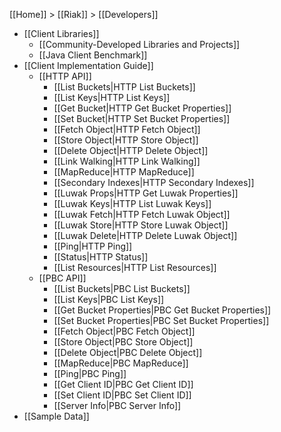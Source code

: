 [[Home]] > [[Riak]] > [[Developers]]

* [[Client Libraries]]
  * [[Community-Developed Libraries and Projects]]
  * [[Java Client Benchmark]]
* [[Client Implementation Guide]]
  * [[HTTP API]]
    * [[List Buckets|HTTP List Buckets]]
    * [[List Keys|HTTP List Keys]]
    * [[Get Bucket|HTTP Get Bucket Properties]]
    * [[Set Bucket|HTTP Set Bucket Properties]]
    * [[Fetch Object|HTTP Fetch Object]]
    * [[Store Object|HTTP Store Object]]
    * [[Delete Object|HTTP Delete Object]]
    * [[Link Walking|HTTP Link Walking]]
    * [[MapReduce|HTTP MapReduce]]
    * [[Secondary Indexes|HTTP Secondary Indexes]]
    * [[Luwak Props|HTTP Get Luwak Properties]]
    * [[Luwak Keys|HTTP List Luwak Keys]]
    * [[Luwak Fetch|HTTP Fetch Luwak Object]]
    * [[Luwak Store|HTTP Store Luwak Object]]
    * [[Luwak Delete|HTTP Delete Luwak Object]]
    * [[Ping|HTTP Ping]]
    * [[Status|HTTP Status]]
    * [[List Resources|HTTP List Resources]]
  * [[PBC API]]
    * [[List Buckets|PBC List Buckets]]
    * [[List Keys|PBC List Keys]]
    * [[Get Bucket Properties|PBC Get Bucket Properties]]
    * [[Set Bucket Properties|PBC Set Bucket Properties]]
    * [[Fetch Object|PBC Fetch Object]]
    * [[Store Object|PBC Store Object]]
    * [[Delete Object|PBC Delete Object]]
    * [[MapReduce|PBC MapReduce]]
    * [[Ping|PBC Ping]]
    * [[Get Client ID|PBC Get Client ID]]
    * [[Set Client ID|PBC Set Client ID]]
    * [[Server Info|PBC Server Info]]
* [[Sample Data]]
